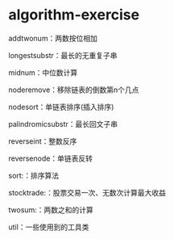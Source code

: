 # algorithm-exercise

addtwonum：两数按位相加

longestsubstr：最长的无重复子串

midnum：中位数计算

noderemove：移除链表的倒数第n个几点

nodesort：单链表排序(插入排序)

palindromicsubstr：最长回文子串

reverseint：整数反序

reversenode：单链表反转

sort:：排序算法

stocktrade:：股票交易一次、无数次计算最大收益

twosum:：两数之和的计算

util：一些使用到的工具类